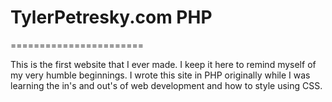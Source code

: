 # TylerPetresky.com PHP
=======================

This is the first website that I ever made. I keep it here to remind myself of my very humble beginnings. I wrote this site in PHP originally while I was learning the in's and out's of web development and how to style using CSS.
